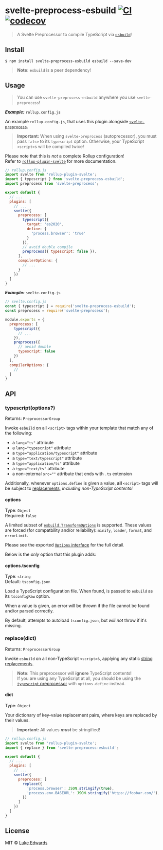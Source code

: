 # svelte-preprocess-esbuild [![CI](https://github.com/lukeed/svelte-preprocess-esbuild/workflows/CI/badge.svg)](https://github.com/lukeed/svelte-preprocess-esbuild/actions) [![codecov](https://badgen.net/codecov/c/github/lukeed/svelte-preprocess-esbuild)](https://codecov.io/gh/lukeed/svelte-preprocess-esbuild)

> A Svelte Preprocessor to compile TypeScript via [`esbuild`](https://github.com/evanw/esbuild)!


## Install

```
$ npm install svelte-preprocess-esbuild esbuild --save-dev
```

> **Note:** `esbuild` is a peer dependency!


## Usage

> You can use `svelte-preprocess-esbuild` anywhere you use `svelte-preprocess`!

***Example:*** `rollup.config.js`

An example `rollup.config.js`, that uses this plugin alongside [`svelte-preprocess`](https://github.com/sveltejs/svelte-preprocess).

> **Important:** When using `svelte-preprocess` (autoprecessor), you must pass `false` to its `typescript` option. Otherwise, your TypeScript `<script>`s will be compiled twice!

Please note that this is _not_ a complete Rollup configuration! <br>Refer to [`rollup-plugin-svelte`](https://github.com/sveltejs/rollup-plugin-svelte) for more documentation.

```js
// rollup.config.js
import svelte from 'rollup-plugin-svelte';
import { typescript } from 'svelte-preprocess-esbuild';
import preprocess from 'svelte-preprocess';

export default {
  // ...
  plugins: [
    // ...
    svelte({
      preprocess: [
        typescript({
          target: 'es2020',
          define: {
            'process.browser': 'true'
          }
        }),
        // avoid double compile
        preprocess({ typescript: false }),
      ],
      compilerOptions: {
        // ...
      }
    })
  ]
}
```

***Example:*** `svelte.config.js`

```js
// svelte.config.js
const { typescript } = require('svelte-preprocess-esbuild');
const preprocess = require('svelte-preprocess');

module.exports = {
  preprocess: [
    typescript({
      // ...
    }),
    preprocess({
      // avoid double
      typescript: false
    })
  ],
  compilerOptions: {
    //
  }
}
```

## API

### typescript(options?)
Returns: `PreprocessorGroup`

Invoke `esbuild` on all `<script>` tags within your template that match any of the following:

* a `lang="ts"` attribute
* a `lang="typescript"` attribute
* a `type="application/typescript"` attribute
* a `type="text/typescript"` attribute
* a `type="application/ts"` attribute
* a `type="text/ts"` attribute
* a non-external `src=""` attribute that ends with `.ts` extension

Additionally, whenever `options.define` is given a value, **all** `<script>` tags will be subject to [replacements](https://esbuild.github.io/api/#define), _including non-TypeScript contents!_

#### options
Type: `Object`<br>
Required: `false`

A limited subset of [`esbuild.TransformOptions`](https://github.com/evanw/esbuild/blob/master/lib/types.ts#L126) is supported. These values are forced (for compatbility and/or reliability): `minify`, `loader`, `format`, and `errorLimit`.

Please see the exported [`Options` interface](https://github.com/lukeed/svelte-preprocess-esbuild/blob/master/src/index.ts#L17) for the full detail.

Below is the _only_ option that this plugin adds:

#### options.tsconfig
Type: `string`<br>
Default: `tsconfig.json`

Load a TypeScript configuration file. When found, is passed to `esbuild` as its `tsconfigRaw` option.

When a value is given, an error will be thrown if the file cannot be found and/or parsed correctly.

By default, attempts to autoload `tsconfig.json`, but _will not_ throw if it's missing.


### replace(dict)
Returns: `PreprocessorGroup`

Invoke `esbuild` on all non-TypeScript `<script>`s, applying any static [string replacements](https://esbuild.github.io/api/#define).

> **Note:** This preprocessor will **ignore** TypeScript contents! <br>If you are using any TypeScript at all, you should be using the [`typescript` preprocessor](#typescriptoptions) with `options.define` instead.

#### dict
Type: `Object`

Your dictionary of key-value replacement pairs, where keys are replaced by their values.

> **Important:** All values ***must*** be stringified!

```js
// rollup.config.js
import svelte from 'rollup-plugin-svelte';
import { replace } from 'svelte-preprocess-esbuild';

export default {
  // ...
  plugins: [
    // ...
    svelte({
      preprocess: [
        replace({
          'process.browser': JSON.stringify(true),
          'process.env.BASEURL': JSON.stringify('https://foobar.com/'),
        })
      ]
    })
  ]
}
```

## License

MIT © [Luke Edwards](https://lukeed.com)
